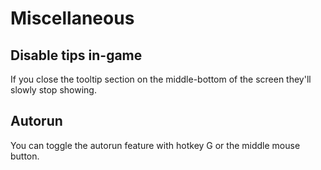 # Miscellaneous

## Disable tips in-game

If you close the tooltip section on the middle-bottom of the screen they'll slowly stop showing.

## Autorun

You can toggle the autorun feature with hotkey G or the middle mouse button.